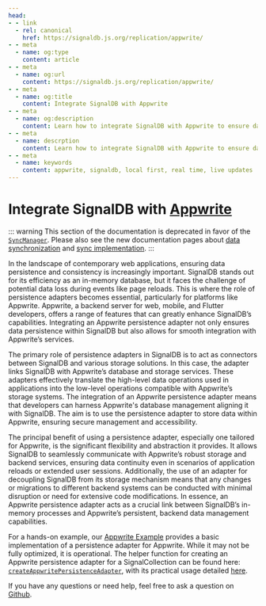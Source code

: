 ```yaml
---
head:
- - link
  - rel: canonical
    href: https://signaldb.js.org/replication/appwrite/
- - meta
  - name: og:type
    content: article
- - meta
  - name: og:url
    content: https://signaldb.js.org/replication/appwrite/
- - meta
  - name: og:title
    content: Integrate SignalDB with Appwrite
- - meta
  - name: og:description
    content: Learn how to integrate SignalDB with Appwrite to ensure data persistence and consistency in your web applications.
- - meta
  - name: descrption
    content: Learn how to integrate SignalDB with Appwrite to ensure data persistence and consistency in your web applications.
- - meta
  - name: keywords
    content: appwrite, signaldb, local first, real time, live updates
---
```

# Integrate SignalDB with [Appwrite](https://appwrite.io/)

::: warning
This section of the documentation is deprecated in favor of the [`SyncManager`](/sync/reference/). Please also see the new documentation pages about [data synchronization](/sync/) and [sync implementation](/sync/implementation/).
:::

In the landscape of contemporary web applications, ensuring data persistence and consistency is increasingly important. SignalDB stands out for its efficiency as an in-memory database, but it faces the challenge of potential data loss during events like page reloads. This is where the role of persistence adapters becomes essential, particularly for platforms like Appwrite. Appwrite, a backend server for web, mobile, and Flutter developers, offers a range of features that can greatly enhance SignalDB’s capabilities. Integrating an Appwrite persistence adapter not only ensures data persistence within SignalDB but also allows for smooth integration with Appwrite’s services.

The primary role of persistence adapters in SignalDB is to act as connectors between SignalDB and various storage solutions. In this case, the adapter links SignalDB with Appwrite’s database and storage services. These adapters effectively translate the high-level data operations used in applications into the low-level operations compatible with Appwrite’s storage systems. The integration of an Appwrite persistence adapter means that developers can harness Appwrite's database management aligning it with SignalDB. The aim is to use the persistence adapter to store data within Appwrite, ensuring secure management and accessibility.

The principal benefit of using a persistence adapter, especially one tailored for Appwrite, is the significant flexibility and abstraction it provides. It allows SignalDB to seamlessly communicate with Appwrite’s robust storage and backend services, ensuring data continuity even in scenarios of application reloads or extended user sessions. Additionally, the use of an adapter for decoupling SignalDB from its storage mechanism means that any changes or migrations to different backend systems can be conducted with minimal disruption or need for extensive code modifications. In essence, an Appwrite persistence adapter acts as a crucial link between SignalDB’s in-memory processes and Appwrite’s persistent, backend data management capabilities.

For a hands-on example, our [Appwrite Example](https://github.com/maxnowack/signaldb/tree/main/examples/appwrite) provides a basic implementation of a persistence adapter for Appwrite. While it may not be fully optimized, it is operational. The helper function for creating an Appwrite persistence adapter for a SignalCollection can be found here: [`createAppwritePersistenceAdapter`](https://github.com/maxnowack/signaldb/blob/main/examples/appwrite/src/utils/createAppwritePersistenceAdapter.ts), with its practical usage detailed [here](https://github.com/maxnowack/signaldb/blob/main/examples/appwrite/src/system/setupCollection/persistence.ts).

If you have any questions or need help, feel free to ask a question on [Github](https://github.com/maxnowack/signaldb/discussions).
